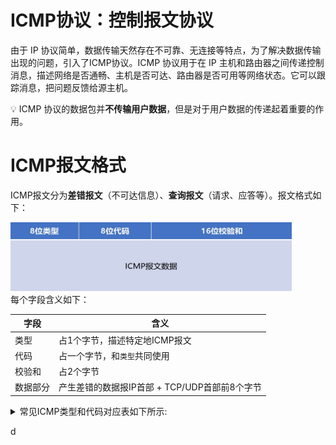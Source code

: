 # ICMP协议：控制报文协议
由于 IP 协议简单，数据传输天然存在不可靠、无连接等特点，为了解决数据传输出现的问题，引入了ICMP协议。ICMP 协议用于在 IP 主机和路由器之间传递控制消息，描述网络是否通畅、主机是否可达、路由器是否可用等网络状态。它可以跟踪消息，把问题反馈给源主机。 
 
:bulb:  ICMP 协议的数据包并**不传输用户数据**，但是对于用户数据的传递起着重要的作用。

# ICMP报文格式
ICMP报文分为**差错报文**（不可达信息）、**查询报文**（请求、应答等）。报文格式如下：
<div align=left><img width="450" height="110" src="./images/ICMP报文格式.JPG"/></div>  
每个字段含义如下： 
 
|字段|含义|
|-|-|
|类型|占1个字节，描述特定地ICMP报文|
|代码|占一个字节，和`类型`共同使用|
|校验和|占2个字节|
|数据部分|产生差错的数据报IP首部 + TCP/UDP首部前8个字节|

<details> 
<summary>常见ICMP类型和代码对应表如下所示:</summary> 
 
类型	代码	含义
0	0	回显应答（ping 应答）
3	0	网络不可达
3	1	主机不可达
3	2	协议不可达
3	3	端口不可达
3	4	需要进行分片，但设置不分片位
3	5	源站选路失败
3	6	目的网络未知
3	7	目的主机未知
3	9	目的网络被强制禁止
3	10	目的主机被强制禁止
3	11	由于服务类型 TOS，网络不可达
3	12	由于服务类型 TOS，主机不可达
3	13	由于过滤，通信被强制禁止
3	14	主机越权
3	15	优先中止失效
4	0	源端被关闭（基本流控制）
5	0	对网络重定向
5	1	对主机重定向
5	2	对服务类型和网络重定向
5	3	对服务类型和主机重定向
8	0	回显请求（ping 请求）
9	0	路由器通告
10	0	路由器请求
11	0	传输期间生存时间为 0
11	1	在数据报组装期间生存时间为 0
12	0	坏的 IP 首部
12	1	缺少必需的选项
13	0	时间戳请求
14	0	时间戳应答
17	0	地址掩码请求
18	0	地址掩码应答
</details>  

d





